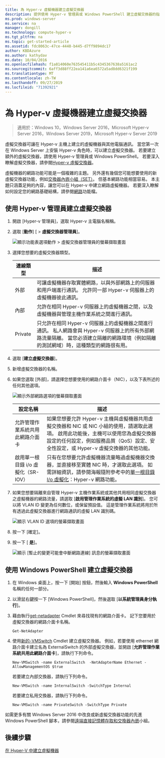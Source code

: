 ```yaml
---
title: 為 Hyper-v 虛擬機器建立虛擬交換器
description: 提供使用 Hyper-v 管理員或 Windows PowerShell 建立虛擬交換器的指示
ms.prod: windows-server
ms.service: na
manager: dongill
ms.technology: compute-hyper-v
ms.tgt_pltfrm: na
ms.topic: get-started-article
ms.assetid: fdc8063c-47ce-4448-b445-d7ff9894dc17
author: KBDAzure
ms.author: kathydav
ms.date: 10/04/2016
ms.openlocfilehash: f1a814060e763545411b5c4345367638a5161ac2
ms.sourcegitcommit: 6aff3d88ff22ea141a6ea6572a5ad8dd6321f199
ms.translationtype: MT
ms.contentlocale: zh-TW
ms.lasthandoff: 09/27/2019
ms.locfileid: "71392921"
---
```

# <a name="create-a-virtual-switch-for-hyper-v-virtual-machines"></a>為 Hyper-v 虛擬機器建立虛擬交換器

>適用於：Windows 10，Windows Server 2016，Microsoft Hyper-v Server 2016，Windows Server 2019，Microsoft Hyper-v Server 2019
  
虛擬交換器可讓在 Hyper-v 主機上建立的虛擬機器與其他電腦通訊。 當您第一次在 Windows Server 上安裝 Hyper-v 角色時，可以建立虛擬交換器。 若要建立額外的虛擬交換器，請使用 Hyper-v 管理員或 Windows PowerShell。 若要深入瞭解虛擬交換器，請參閱[Hyper-v 虛擬交換器](../../hyper-v-virtual-switch/Hyper-V-Virtual-Switch.md)。  
  
虛擬機器的網路功能可能是一個複雜的主題。 另外還有幾個您可能想要使用的新虛擬交換器功能，例如[交換器內嵌小組（SET）](../../hyper-v-virtual-switch/RDMA-and-Switch-Embedded-Teaming.md#switch-embedded-teaming-set)。 但基本網路功能相當容易。 本主題只涵蓋足夠的內容，讓您可以在 Hyper-v 中建立網路虛擬機器。 若要深入瞭解如何設定您的網路基礎結構，請參閱[網路](../../../networking/Networking.md)功能檔。   
  
## <a name="create-a-virtual-switch-by-using-hyper-v-manager"></a>使用 Hyper-v 管理員建立虛擬交換器  
  
1.  開啟 [Hyper-v 管理員]，選取 Hyper-v 主電腦名稱稱。  
  
2.  選取 [**動作**] [ > **虛擬交換器管理員**]。  
  
    ![顯示功能表選項動作 > 虛擬交換器管理員的螢幕擷取畫面](../media/Hyper-V-Action-VSwitchManager.png)  
  
3.  選擇您想要的虛擬交換器類型。  
  
    |連線類型|描述|  
    |-------------------|---------------|  
    |外部|可讓虛擬機器存取實體網路，以與外部網路上的伺服器和用戶端進行通訊。 允許同一部 Hyper-v 伺服器上的虛擬機器彼此通訊。|  
    |內部|允許在相同 Hyper-v 伺服器上的虛擬機器之間，以及虛擬機器與管理主機作業系統之間進行通訊。|  
    |Private|只允許在相同 Hyper-v 伺服器上的虛擬機器之間進行通訊。 私人網路會與 Hyper-v 伺服器上的所有外部網路流量隔離。 當您必須建立隔離的網路環境（例如隔離的測試網域）時，這種類型的網路很有用。|  
  
4.  選取 [**建立虛擬交換器**]。  
  
5.  新增虛擬交換器的名稱。  
  
6.  如果您選取 [外部]，請選擇您想要使用的網路介面卡（NIC），以及下表所述的任何其他選項。  
  
    ![顯示外部網路選項的螢幕擷取畫面](../media/Hyper-V-NewVSwitch-ExternalOptions.png)  
  
    |設定名稱|描述|  
    |----------------|---------------|  
    |允許管理作業系統共用此網路介面卡|如果您想要允許 Hyper-v 主機與虛擬機器共用虛擬交換器和 NIC 或 NIC 小組的使用，請選取此選項。 啟用此功能後，主機可以使用您為虛擬交換器設定的任何設定，例如服務品質（QoS）設定、安全性設定，或 Hyper-v 虛擬交換器的其他功能。|  
    |啟用單一根目錄 i/o 虛擬化（SR-IOV）|只有在您想要允許虛擬機器流量略過虛擬機器交換器，並直接移至實體 NIC 時，才選取此選項。 如需詳細資訊，請參閱海報隨附參考中的[單一根目錄 I/o 虛擬化](https://technet.microsoft.com/library/dn641211.aspx#Sec4)：Hyper-v 網路功能。|  
  
7.  如果您想要隔離來自管理 Hyper-v 主機作業系統或其他共用相同虛擬交換器之虛擬機器的網路流量，請選取 [**啟用管理作業系統的虛擬 LAN 識別**]。 您可以將 VLAN ID 變更為任何數位，或保留預設值。 這是管理作業系統將用於所有透過此虛擬交換器進行網路通訊的虛擬 LAN 識別碼。  
  
    ![顯示 VLAN ID 選項的螢幕擷取畫面](../media/Hyper-V-NewSwitch-VLAN.png)  
  
8.  按一下 [確定]。  
  
9. 按一下 [ **是**]。  
  
    ![顯示 [暫止的變更可能會中斷網路連線] 訊息的螢幕擷取畫面](../media/Hyper-V-NewVSwitch-DisruptNetwork.png)  
  
## <a name="create-a-virtual-switch-by-using-windows-powershell"></a>使用 Windows PowerShell 建立虛擬交換器  
  
1.  在 Windows 桌面上，按一下 \[開始\] 按鈕，然後輸入 **Windows PowerShell** 名稱的任何一部分。  
  
2.  以滑鼠右鍵按一下 [Windows PowerShell]，然後選取 [**以系統管理員身分執行**]。  
  
3.  藉由執行[get-netadapter](https://technet.microsoft.com/library/jj130867.aspx) Cmdlet 來尋找現有的網路介面卡。 記下您要用於虛擬交換器的網路介面卡名稱。  
  
    ```  
    Get-NetAdapter  
    ```  
  
4.  使用[新的-VMSwitch](https://technet.microsoft.com/library/hh848455.aspx) Cmdlet 建立虛擬交換器。 例如，若要使用 ethernet 網路介面卡建立名為 ExternalSwitch 的外部虛擬交換器，並開啟 [**允許管理作業系統共用此網路介面卡**]，請執行下列命令。  
  
    ```  
    New-VMSwitch -name ExternalSwitch  -NetAdapterName Ethernet -AllowManagementOS $true  
    ```  
  
    若要建立內部交換器，請執行下列命令。  
  
    ```  
    New-VMSwitch -name InternalSwitch -SwitchType Internal  
    ```  
  
    若要建立私用交換器，請執行下列命令。  
  
    ```  
    New-VMSwitch -name PrivateSwitch -SwitchType Private  
    ```  
  
如需更多有關 Windows Server 2016 中改良或新虛擬交換器功能的先進 Windows PowerShell 腳本，請參閱[遠端直接記憶體存取和交換器內嵌](../../hyper-v-virtual-switch/RDMA-and-Switch-Embedded-Teaming.md)小組。  

  
## <a name="next-step"></a>後續步驟  
[在 Hyper-V 中建立虛擬機器](Create-a-virtual-machine-in-Hyper-V.md)  
  


